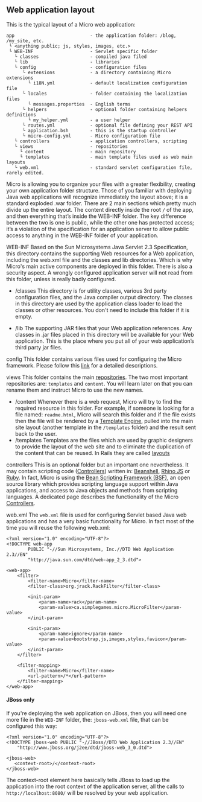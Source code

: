 ## Web application layout

This is the typical layout of a Micro web application:

    app                            - the application folder: /blog, /my_site, etc.
     └ <anything public; js, styles, images, etc.> 
     └ WEB-INF                     - Servlet specific folder 
       └ classes                   - compiled java filed
       └ lib                       - libraries
       └ config                    - configuration files
          └ extensions             - a directory containing Micro extensions
            └ i18N.yml             - default localization configuration file
          └ locales                - folder containing the localization files
            └ messages.properties  - English terms
          └ helpers                - optional folder containing helpers definitions 
            └ my_helper.yml        - a user helper 
          └ routes.yml             - optional file defining your REST API
          └ application.bsh        - this is the startup controller  
          └ micro-config.yml       - Micro configuration file
       └ controllers               - application controllers, scripting
       └ views                     - repositories
         └ content                 - main repository
         └ templates               - main template files used as web main layouts
       └ web.xml                   - standard servlet configuration file, rarely edited.
        
Micro is allowing you to organize your files with a greater flexibility, creating your own application folder structure. Those of you familiar with deploying Java web applications will recognize immediately the layout above; it is a standard exploded .war folder. There are 2 main sections which pretty much divide up the entire layout. The content directly inside the root `/` of the app, and then everything that’s inside the WEB-INF folder. The key difference between the two is one is public, while the other one has protected access; it’s a violation of the specification for an application server to allow public access to anything in the WEB-INF folder of your application.

<span class="label label-info">WEB-INF</span>
Based on the Sun Microsystems Java Servlet 2.3 Specification, this directory contains the supporting Web resources for a Web application, including the web.xml file and the classes and lib directories. Which is why Micro's main active components are deployed in this folder. There is also a security aspect. A wrongly configured application server will not read from this folder, unless is really badly configured.

 - <span class="label">/classes</span>
This directory is for utility classes, various 3rd party configuration files, and the Java compiler output directory. The classes in this directory are used by the application class loader to load the classes or other resources. You don't need to include this folder if it is empty.

 - <span class="label">/lib</span>
The supporting JAR files that your Web application references. Any classes in .jar files placed in this directory will be available for your Web application. This is the place where you put all of your web application’s third party jar files.

<span class="label label-info">config</span>
This folder contains various files used for configuring the Micro framework. Please follow this [link](/config.md/) for a detailed descriptions.

<span class="label label-info">views</span>
This folder contains the main [repositories](/repositories.md). The two most important repositories are: `templates` and `content`. You will learn later on that you can rename them and instruct Micro to use the new names.
 
 - <span class="label">/content</span>
Whenever there is a web request, Micro will try to find the required resource in this folder. For example, if someone is looking for a file named: `readme.html`, Micro will search this folder and if the file exists then the file will be rendered by a [Template Engine](/views/template_engines.md), pulled into the main site layout (another template in the `/templates` folder) and the result sent back to the user.
- <span class="label">/templates</span>
Templates are the files which are used by graphic designers to provide the layout of the web site and to eliminate the duplication of the content that can be reused. In Rails they are called [layouts](http://guides.rubyonrails.org/layouts_and_rendering.html#using-nested-layouts)

<span class="label label-info">controllers</span>
This is an optional folder but an important one nevertheless. It may contain scripting code ([Controllers](/controllers/)) written in: [Beanshell](http://en.wikipedia.org/wiki/Beanshell), [Rhino JS](https://developer.mozilla.org/en-US/docs/Rhino) or [Ruby](http://www.ruby-lang.org/en/). In fact, Micro is using the [Bean Scripting Framework (BSF)](http://commons.apache.org/bsf/), an open source library which provides scripting language support within Java applications, and access to Java objects and methods from scripting languages. A dedicated page describes the functionality of the Micro [Controllers](/controllers/).

<span class="label label-info">web.xml</span>
The `web.xml` file is used for configuring Servlet based Java web applications and has a very basic functionality for Micro. In fact most of the time you will reuse the following web.xml:

    <?xml version="1.0" encoding="UTF-8"?>
    <!DOCTYPE web-app
            PUBLIC "-//Sun Microsystems, Inc.//DTD Web Application 2.3//EN"
            "http://java.sun.com/dtd/web-app_2_3.dtd">

    <web-app>
        <filter>
            <filter-name>Micro</filter-name>
            <filter-class>org.jrack.RackFilter</filter-class>

            <init-param>
                <param-name>rack</param-name>
                <param-value>ca.simplegames.micro.MicroFilter</param-value>
            </init-param>

            <init-param>
                <param-name>ignore</param-name>
                <param-value>bootstrap,js,images,styles,favicon</param-value>
            </init-param>
        </filter>

        <filter-mapping>
            <filter-name>Micro</filter-name>
            <url-pattern>/*</url-pattern>
        </filter-mapping>
    </web-app>

#### JBoss only
If you're deploying the web application on JBoss, then you will need one more file in the `WEB-INF` folder, the: `jboss-web.xml` file, that can be configured this way:

   
    <?xml version="1.0" encoding="UTF-8"?>  
    <!DOCTYPE jboss-web PUBLIC "-//JBoss//DTD Web Application 2.3//EN"   
        "http://www.jboss.org/j2ee/dtd/jboss-web_3_0.dtd">  
  
    <jboss-web>    
       <context-root>/</context-root>    
    </jboss-web>  

The context-root element here basically tells JBoss to load up the application into the root context of the application server, all the calls to `http://localhost:8080/` will be resolved by your web application.
